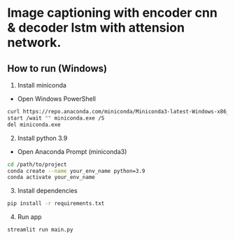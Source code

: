 # Image captioning with encoder cnn & decoder lstm with attension network.

## How to run (Windows)

1. Install miniconda
- Open Windows PowerShell
```bash
curl https://repo.anaconda.com/miniconda/Miniconda3-latest-Windows-x86_64.exe -o miniconda.exe
start /wait "" miniconda.exe /S
del miniconda.exe
```
2. Install python 3.9
- Open Anaconda Prompt (miniconda3)
```bash
cd /path/to/project
conda create --name your_env_name python=3.9
conda activate your_env_name
```
3. Install dependencies
```bash
pip install -r requirements.txt
```
4. Run app
```bash
streamlit run main.py
```
